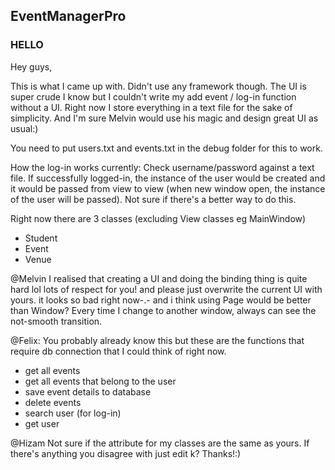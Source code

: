 EventManagerPro
-------
### HELLO

Hey guys,

This is what I came up with. Didn't use any framework though. The UI is super crude I know but I couldn't write my add event / log-in function without a UI. Right now I store everything in a text file for the sake of simplicity. And I'm sure Melvin would use his magic and design great UI as usual:)

You need to put users.txt and events.txt in the debug folder for this to work.

How the log-in works currently:
Check username/password against a text file. If successfully logged-in, the instance of the user would be created and it would be passed from view to view (when new window open, the instance of the user will be passed). Not sure if there's a better way to do this.

Right now there are 3 classes (excluding View classes eg MainWindow)
- Student
- Event
- Venue


@Melvin
I realised that creating a UI and doing the binding thing is quite hard lol lots of respect for you! and please just overwrite the current UI with yours. it looks so bad right now-.- and i think using Page would be better than Window? Every time I change to another window, always can see the not-smooth transition. 


@Felix:
You probably already know this but these are the functions that require db connection that I could think of right now.
- get all events
- get all events that belong to the user
- save event details to database
- delete events
- search user (for log-in)
- get user

@Hizam
Not sure if the attribute for my classes are the same as yours. If there's anything you disagree with just edit k? Thanks!:)